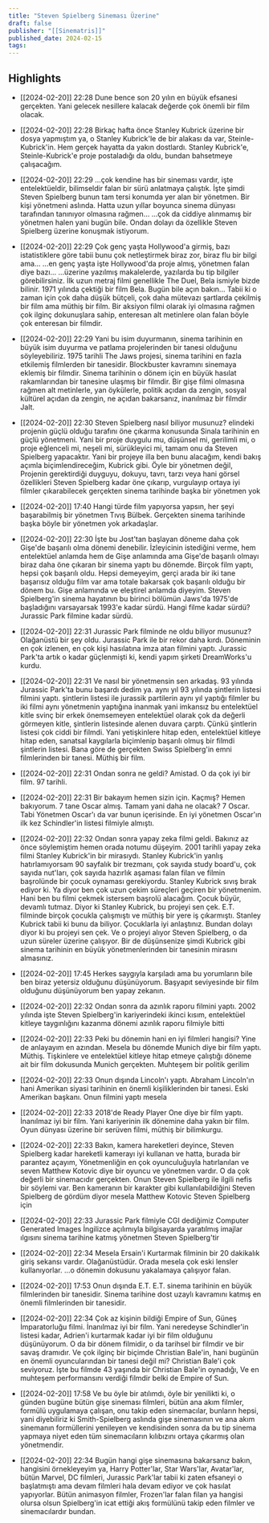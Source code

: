 ```yaml
---
title: "Steven Spielberg Sineması Üzerine"
draft: false
publisher: "[[Sinematris]]"
published_date: 2024-02-15
tags:
---
```



## Highlights
* [[2024-02-20]] 22:28  Dune bence son 20 yılın en büyük efsanesi gerçekten. Yani gelecek nesillere kalacak değerde çok önemli bir film olacak.

* [[2024-02-20]] 22:28  Birkaç hafta önce Stanley Kubrick üzerine bir dosya yapmıştım ya, o Stanley Kubrick'le de bir alakası da var, Steinle-Kubrick'in. Hem gerçek hayatta da yakın dostlardı. Stanley Kubrick'e, Steinle-Kubrick'e proje postaladığı da oldu, bundan bahsetmeye çalışacağım.

* [[2024-02-20]] 22:29  ...çok kendine has bir sineması vardır, işte entelektüeldir, bilimseldir falan bir sürü anlatmaya çalıştık. İşte şimdi Steven Spielberg bunun tam tersi konumda yer alan bir yönetmen. Bir kişi yönetmeni aslında. Hatta uzun yıllar boyunca sinema dünyası tarafından tanınıyor olmasına rağmen... ...çok da ciddiye alınmamış bir yönetmen halen yani bugün bile. Ondan dolayı da özellikle Steven Spielberg üzerine konuşmak istiyorum.

* [[2024-02-20]] 22:29  Çok genç yaşta Hollywood'a girmiş, bazı istatistiklere göre tabii bunu çok netleştirmek biraz zor, biraz flu bir bilgi ama... ...en genç yaşta işte Hollywood'da proje almış, yönetmen falan diye bazı... ...üzerine yazılmış makalelerde, yazılarda bu tip bilgiler görebilirsiniz. İlk uzun metraj filmi genellikle The Duel, Bela ismiyle bizde bilinir. 1971 yılında çektiği bir film Bela. Bugün bile açın bakın... Tabii ki o zaman için çok daha düşük bütçeli, çok daha mütevazı şartlarda çekilmiş bir film ama müthiş bir film. Bir aksiyon filmi olarak iyi olmasına rağmen çok ilginç dokunuşlara sahip, enteresan alt metinlere olan falan böyle çok enteresan bir filmdir.

* [[2024-02-20]] 22:29  Yani bu isim duyurmanın, sinema tarihinin en büyük isim duyurma ve patlama projelerinden bir tanesi olduğunu söyleyebiliriz. 1975 tarihli The Jaws projesi, sinema tarihini en fazla etkilemiş filmlerden bir tanesidir. Blockbuster kavramını sinemaya eklemiş bir filmdir. Sinema tarihinin o dönem için en büyük hasılat rakamlarından bir tanesine ulaşmış bir filmdir. Bir gişe filmi olmasına rağmen alt metinlerle, yan öykülerle, politik açıdan da zengin, sosyal kültürel açıdan da zengin, ne açıdan bakarsanız, inanılmaz bir filmdir Jalt.

* [[2024-02-20]] 22:30  Steven Spielberg nasıl biliyor musunuz? elindeki projenin güçlü olduğu tarafını öne çıkarma konusunda Sinala tarihinin en güçlü yönetmeni. Yani bir proje duygulu mu, düşünsel mi, gerilimli mi, o proje eğlenceli mi, neşeli mi, sürükleyici mi, tamam onu da Steven Spielberg yapacaktır. Yani bir projeye illa ben bunu alacağım, kendi bakış açımla biçimlendireceğim, Kubrick gibi. Öyle bir yönetmen değil, Projenin gerektirdiği duyguyu, dokuyu, tavrı, tarzı veya hani görsel özellikleri Steven Spielberg kadar öne çıkarıp, vurgulayıp ortaya iyi filmler çıkarabilecek gerçekten sinema tarihinde başka bir yönetmen yok

* [[2024-02-20]] 17:40  Hangi türde film yapıyorsa yapsın, her şeyi başarabilmiş bir yönetmen Tıvış Bülbek. Gerçekten sinema tarihinde başka böyle bir yönetmen yok arkadaşlar.

* [[2024-02-20]] 22:30  İşte bu Jost'tan başlayan döneme daha çok Gişe'de başarılı olma dönemi denebilir. İzleyicinin istediğini verme, hem entelektüel anlamda hem de Gişe anlamında ama Gişe'de başarılı olmayı biraz daha öne çıkaran bir sinema yaptı bu dönemde. Birçok film yaptı, hepsi çok başarılı oldu. Hepsi demeyeyim, gerçi arada bir iki tane başarısız olduğu film var ama totale bakarsak çok başarılı olduğu bir dönem bu. Gişe anlamında ve eleştirel anlamda diyeyim. Steven Spielberg'in sinema hayatının bu birinci bölümün Jaws'da 1975'de başladığını varsayarsak 1993'e kadar sürdü. Hangi filme kadar sürdü? Jurassic Park filmine kadar sürdü.

* [[2024-02-20]] 22:31  Jurassic Park filminde ne oldu biliyor musunuz? Olağanüstü bir şey oldu. Jurassic Park ile bir rekor daha kırdı. Döneminin en çok izlenen, en çok kişi hasılatına imza atan filmini yaptı. Jurassic Park'ta artık o kadar güçlenmişti ki, kendi yapım şirketi DreamWorks'u kurdu.

* [[2024-02-20]] 22:31  Ve nasıl bir yönetmensin sen arkadaş. 93 yılında Jurassic Park'ta bunu başardı dedim ya. aynı yıl 93 yılında şintlerin listesi filmini yaptı. şintlerin listesi ile jurassik partilerin aynı yıl yaptığı filmler bu iki filmi aynı yönetmenin yaptığına inanmak yani imkansız bu entelektüel kitle svinç bir erkek önemsemeyen entelektüel olarak çok da değerli görmeyen kitle, şintlerin listesinde alenen duvara çarptı. Çünkü şintlerin listesi çok ciddi bir filmdi. Yani yetişkinlere hitap eden, entelektüel kitleye hitap eden, sanatsal kaygılarla biçimlenip başarılı olmuş bir filmdi şintlerin listesi. Bana göre de gerçekten Swiss Spielberg'in emni filmlerinden bir tanesi. Müthiş bir film.

* [[2024-02-20]] 22:31  Ondan sonra ne geldi? Amistad. O da çok iyi bir film. 97 tarihli.

* [[2024-02-20]] 22:31  Bir bakayım hemen sizin için. Kaçmış? Hemen bakıyorum. 7 tane Oscar almış. Tamam yani daha ne olacak? 7 Oscar. Tabi Yönetmen Oscar'ı da var bunun içerisinde. En iyi yönetmen Oscar'ın ilk kez Schindler'in listesi filmiyle almıştı.

* [[2024-02-20]] 22:32  Ondan sonra yapay zeka filmi geldi. Bakınız az önce söylemiştim hemen orada notumu düşeyim. 2001 tarihli yapay zeka filmi Stanley Kubrick'in bir mirasıydı. Stanley Kubrick'in yanlış hatırlamıyorsam 90 sayfalık bir trezmanı, çok sayıda study board'u, çok sayıda nut'ları, çok sayıda hazırlık aşaması falan filan ve filmin başrolünde bir çocuk oynaması gerekiyordu. Stanley Kubrick sıvış bırak ediyor ki. Ya diyor ben çok uzun çekim süreçleri geçiren bir yönetmenim. Hani ben bu filmi çekmek istersem başrolü alacağım. Çocuk büyür, devamlı tutmaz. Diyor ki Stanley Kubrick, bu projeyi sen çek. E.T. filminde birçok çocukla çalışmıştı ve müthiş bir yere iş çıkarmıştı. Stanley Kubrick tabii ki bunu da biliyor. Çocuklarla iyi anlaştınız. Bundan dolayı diyor ki bu projeyi sen çek. Ve o projeyi alıyor Steven Spielberg, o da uzun süreler üzerine çalışıyor. Bir de düşünsenize şimdi Kubrick gibi sinema tarihinin en büyük yönetmenlerinden bir tanesinin mirasını almasınız.

* [[2024-02-20]] 17:45  Herkes saygıyla karşıladı ama bu yorumların bile ben biraz yetersiz olduğunu düşünüyorum. Başyapıt seviyesinde bir film olduğunu düşünüyorum ben yapay zekanın.

* [[2024-02-20]] 22:32  Ondan sonra da azınlık raporu filmini yaptı. 2002 yılında işte Steven Spielberg'in kariyerindeki ikinci kısım, entelektüel kitleye taygınlığını kazanma dönemi azınlık raporu filmiyle bitti

* [[2024-02-20]] 22:33  Peki bu dönemin hani en iyi filmleri hangisi? Yine de anlayayım en azından. Mesela bu dönemde Munich diye bir film yaptı. Müthiş. Tişkinlere ve entelektüel kitleye hitap etmeye çalıştığı döneme ait bir film dokusunda Munich gerçekten. Muhteşem bir politik gerilim

* [[2024-02-20]] 22:33  Onun dışında Lincoln'ı yaptı. Abraham Lincoln'ın hani Amerikan siyasi tarihinin en önemli kişiliklerinden bir tanesi. Eski Amerikan başkanı. Onun filmini yaptı mesela

* [[2024-02-20]] 22:33  2018'de Ready Player One diye bir film yaptı. İnanılmaz iyi bir film. Yani kariyerinin ilk dönemine daha yakın bir film. Oyun dünyası üzerine bir serüven filmi, müthiş bir bilimkurgu.

* [[2024-02-20]] 22:33  Bakın, kamera hareketleri deyince, Steven Spielberg kadar hareketli kamerayı iyi kullanan ve hatta, burada bir parantez açayım, Yönetmenliğin en çok oyunculuğuyla hatırlanılan ve seven Matthew Kotovic diye bir oyuncu ve yönetmen vardır. O da çok değerli bir sinemacıdır gerçekten. Onun Steven Spielberg ile ilgili nefis bir söylemi var. Ben kameranın bir karakter gibi kullanılabildiğini Steven Spielberg de gördüm diyor mesela Matthew Kotovic Steven Spielberg için

* [[2024-02-20]] 22:33  Jurassic Park filmiyle CGI dediğimiz Computer Generated Images İngilizce açılımıyla bilgisayarda yaratılmış imajlar ılgısını sinema tarihine katmış yönetmen Steven Spielberg'tir

* [[2024-02-20]] 22:34  Mesela Ersain'i Kurtarmak filminin bir 20 dakikalık giriş sekansı vardır. Olağanüstüdür. Orada mesela çok eski lensler kullanıyorlar. ...o dönemin dokusunu yakalamaya çalışıyor falan.

* [[2024-02-20]] 17:53  Onun dışında E.T. E.T. sinema tarihinin en büyük filmlerinden bir tanesidir. Sinema tarihine dost uzaylı kavramını katmış en önemli filmlerinden bir tanesidir.

* [[2024-02-20]] 22:34  Çok az kişinin bildiği Empire of Sun, Güneş İmparatorluğu filmi. İnanılmaz iyi bir film. Yani neredeyse Schindler'in listesi kadar, Adrien'i kurtarmak kadar iyi bir film olduğunu düşünüyorum. O da bir dönem filmidir, o da tarihsel bir filmdir ve bir savaş dramıdır. Ve çok ilginç bir biçimde Christian Bale'in, hani bugünün en önemli oyuncularından bir tanesi değil mi? Christian Bale'i çok seviyoruz. İşte bu filmde 43 yaşında bir Christian Bale'in oynadığı, Ve en muhteşem performansını verdiği filmdir belki de Empire of Sun.

* [[2024-02-20]] 17:58  Ve bu öyle bir atılımdı, öyle bir yenilikti ki, o günden bugüne bütün gişe sineması filmleri, bütün ana akım filmler, formülü uygulamaya çalışan, onu takip eden sinemacılar, bunların hepsi, yani diyebiliriz ki Smith-Spielberg aslında gişe sinemasının ve ana akım sinemanın formüllerini yenileyen ve kendisinden sonra da bu tip sinema yapmaya niyet eden tüm sinemacıların kılıbızını ortaya çıkarmış olan yönetmendir.

* [[2024-02-20]] 22:34  Bugün hangi gişe sinemasına bakarsanız bakın, hangisini örnekleyeyim ya, Harry Potter'lar, Star Wars'lar, Avatar'lar, bütün Marvel, DC filmleri, Jurassic Park'lar tabii ki zaten efsaneyi o başlatmıştı ama devam filmleri hala devam ediyor ve çok hasılat yapıyorlar. Bütün animasyon filmler, Frozen'lar falan filan ya hangisi olursa olsun Spielberg'in icat ettiği akış formülünü takip eden filmler ve sinemacılardır bundan.

